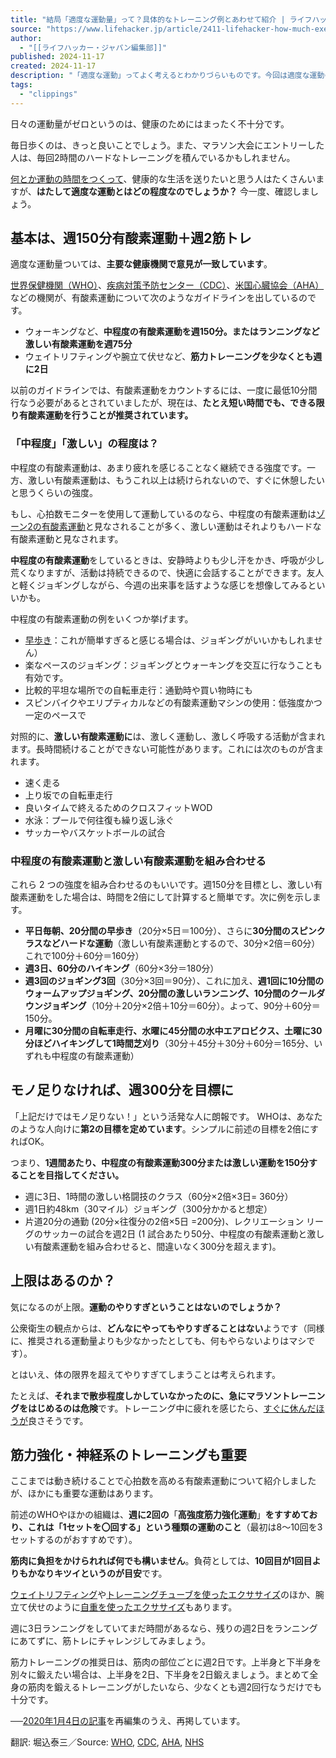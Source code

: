 ```yaml
---
title: "結局「適度な運動量」って？具体的なトレーニング例とあわせて紹介 | ライフハッカー・ジャパン"
source: "https://www.lifehacker.jp/article/2411-lifehacker-how-much-exercise-do-i-really-need/"
author:
  - "[[ライフハッカー・ジャパン編集部]]"
published: 2024-11-17
created: 2024-11-17
description: "「適度な運動」ってよく考えるとわかりづらいものです。今回は適度な運動の基準とそのメニュー例をご紹介します！"
tags:
  - "clippings"
---
```

日々の運動量がゼロというのは、健康のためにはまったく不十分です。

毎日歩くのは、きっと良いことでしょう。また、マラソン大会にエントリーした人は、毎回2時間のハードなトレーニングを積んでいるかもしれません。

[何とか運動の時間をつくって](https://www.lifehacker.jp/2017/01/170124_exercise_schedule.html)、健康的な生活を送りたいと思う人はたくさんいますが、**はたして適度な運動とはどの程度なのでしょうか？** 今一度、確認しましょう。

## 基本は、週150分有酸素運動＋週2筋トレ

適度な運動量ついては、**主要な健康機関で意見が一致しています**。

[世界保健機関（WHO）](https://www.who.int/news-room/fact-sheets/detail/physical-activity)、[疾病対策予防センター（CDC）](https://www.cdc.gov/physical-activity-basics/guidelines/adults.html?CDC_AAref_Val=https://www.cdc.gov/physicalactivity/basics/adults/index.htm)、[米国心臓協会（AHA）](https://www.heart.org/en/healthy-living/fitness/fitness-basics/aha-recs-for-physical-activity-in-adults)などの機関が、有酸素運動について次のようなガイドラインを出しているのです。

- ウォーキングなど、**中程度の有酸素運動を週150分。またはランニングなど激しい有酸素運動を週75分**
- ウェイトリフティングや腕立て伏せなど、**筋力トレーニングを少なくとも週に2日**

以前のガイドラインでは、有酸素運動をカウントするには、一度に最低10分間行なう必要があるとされていましたが、現在は、**たとえ短い時間でも、できる限り有酸素運動を行うことが推奨されています。**

### 「中程度」「激しい」の程度は？

中程度の有酸素運動は、あまり疲れを感じることなく継続できる強度です。一方、激しい有酸素運動は、もうこれ以上は続けられないので、すぐに休憩したいと思うくらいの強度。

もし、心拍数モニターを使用して運動しているのなら、中程度の有酸素運動は[ゾーン2の有酸素運動](https://lifehacker.com/what-is-zone-2-cardio-and-how-do-i-actually-do-it-1850275966)と見なされることが多く、激しい運動はそれよりもハードな有酸素運動と見なされます。

**中程度の有酸素運動**をしているときは、安静時よりも少し汗をかき、呼吸が少し荒くなりますが、活動は持続できるので、快適に会話することができます。友人と軽くジョギングしながら、今週の出来事を話すような感じを想像してみるといいかも。

中程度の有酸素運動の例をいくつか挙げます。

- [早歩き](https://lifehacker.com/does-walking-really-count-as-cardio-1846965965)：これが簡単すぎると感じる場合は、ジョギングがいいかもしれません）
- 楽なペースのジョギング：ジョギングとウォーキングを交互に行なうことも有効です。
- 比較的平坦な場所での自転車走行：通勤時や買い物時にも
- スピンバイクやエリプティカルなどの有酸素運動マシンの使用：低強度かつ一定のペースで

対照的に、**激しい有酸素運動に**は、激しく運動し、激しく呼吸する活動が含まれます。長時間続けることができない可能性があります。これには次のものが含まれます。

- 速く走る
- 上り坂での自転車走行
- 良いタイムで終えるためのクロスフィットWOD
- 水泳：プールで何往復も繰り返し泳ぐ
- サッカーやバスケットボールの試合

### 中程度の有酸素運動と激しい有酸素運動を組み合わせる

これら 2 つの強度を組み合わせるのもいいです。週150分を目標とし、激しい有酸素運動をした場合は、時間を2倍にして計算すると簡単です。次に例を示します。

- **平日毎朝、20分間の早歩き**（20分×5日＝100分）、さらに**30分間のスピンクラスなどハードな運動**（激しい有酸素運動とするので、30分×2倍＝60分）これで100分＋60分＝160分）
- **週3日、60分のハイキング**（60分×3分＝180分）
- **週3回のジョギング3回**（30分×3回＝90分）、これに加え、**週1回に10分間のウォームアップジョギング、20分間の激しいランニング、10分間のクールダウンジョギング**（10分＋20分×2倍＋10分＝60分）。よって、90分＋60分＝150分。
- **月曜に30分間の自転車走行、水曜に45分間の水中エアロビクス、土曜に30分ほどハイキングして1時間芝刈り**（30分＋45分＋30分＋60分＝165分、いずれも中程度の有酸素運動）

## モノ足りなければ、週300分を目標に

「上記だけではモノ足りない！」という活発な人に朗報です。 WHOは、あなたのような人向けに**第2の目標を定めています**。シンプルに前述の目標を2倍にすればOK。

つまり、**1週間あたり、中程度の有酸素運動300分または激しい運動を150分することを目指してください。**

- 週に3日、1時間の激しい格闘技のクラス（60分×2倍×3日= 360分）
- 週1日約48km（30マイル）ジョギング（300分かかると想定）
- 片道20分の通勤 (20分×往復分の2倍×5日 =200分)、レクリエーション リーグのサッカーの試合を週2日 (1 試合あたり50分、中程度の有酸素運動と激しい有酸素運動を組み合わせると、間違いなく300分を超えます)。

## 上限はあるのか？

気になるのが上限。**運動のやりすぎということはないのでしょうか？**

公衆衛生の観点からは、**どんなにやってもやりすぎることはない**ようです（同様に、推奨される運動量よりも少なかったとしても、何もやらないよりはマシです）。

とはいえ、体の限界を超えてやりすぎてしまうことは考えられます。

たとえば、**それまで散歩程度しかしていなかったのに、急にマラソントレーニングをはじめるのは危険**です。トレーニング中に疲れを感じたら、[すぐに休んだほうが](https://www.lifehacker.jp/2017/03/170301_after_exercise.html)良さそうです。

## 筋力強化・神経系のトレーニングも重要

ここまでは動き続けることで心拍数を高める有酸素運動について紹介しましたが、ほかにも重要な運動はあります。

前述のWHOやほかの組織は、**週に2回の**「**高強度筋力強化運動**」**をすすめており、これは「1セットを〇回する」という種類の運動のこと**（最初は8〜10回を3セットするのがおすすめです）。

**筋肉に負担をかけられれば何でも構いません**。負荷としては、**10回目が1回目よりもかなりキツイというのが目安**です。

[ウェイトリフティング](https://vitals.lifehacker.com/starting-strength-is-an-awesome-weight-training-program-1790689993)や[トレーニングチューブを使ったエクササイズ](https://vitals.lifehacker.com/this-exercise-chart-is-full-of-travel-friendly-resista-1784267047)のほか、腕立て伏せのように[自重を使ったエクササイズ](https://vitals.lifehacker.com/everything-you-need-to-build-your-own-bodyweight-workou-1770226539)もあります。

週に3日ランニングをしていてまだ時間があるなら、残りの週2日をランニングにあてずに、筋トレにチャレンジしてみましょう。

筋力トレーニングの推奨日は、筋肉の部位ごとに週2日です。上半身と下半身を別々に鍛えたい場合は、上半身を2日、下半身を2日鍛えましょう。まとめて全身の筋肉を鍛えるトレーニングがしたいなら、少なくとも週2回行なうだけでも十分です。

──[2020年1月4日の記事](https://www.lifehacker.jp/article/how-much-exercise-do-i-really-need-1/)を再編集のうえ、再掲しています。

翻訳: 堀込泰三／Source: [WHO](https://www.who.int/news-room/fact-sheets/detail/physical-activity), [CDC](https://www.cdc.gov/physical-activity-basics/guidelines/adults.html?CDC_AAref_Val=https://www.cdc.gov/physicalactivity/basics/adults/index.htm), [AHA](https://www.heart.org/en/healthy-living/fitness/fitness-basics/aha-recs-for-physical-activity-in-adults), [NHS](https://www.nhs.uk/Live-well/exercise/exercise-guidelines/physical-activity-guidelines-for-adults-aged-19-to-64/)